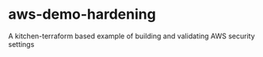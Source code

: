 # aws-demo-hardening
A kitchen-terraform based example of building and validating AWS security settings
